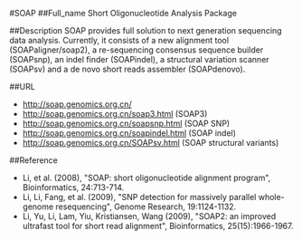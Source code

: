 #SOAP
##Full_name
Short Oligonucleotide Analysis Package

##Description
SOAP provides full solution to next generation sequencing data analysis. Currently, it consists of a new alignment tool (SOAPaligner/soap2), a re-sequencing consensus sequence builder (SOAPsnp), an indel finder (SOAPindel), a structural variation scanner (SOAPsv) and a de novo short reads assembler (SOAPdenovo).

##URL
* http://soap.genomics.org.cn/
* http://soap.genomics.org.cn/soap3.html (SOAP3)
* http://soap.genomics.org.cn/soapsnp.html (SOAP SNP)
* http://soap.genomics.org.cn/soapindel.html (SOAP indel)
* http://soap.genomics.org.cn/SOAPsv.html (SOAP structural variants)

##Reference
* Li, et al. (2008), "SOAP: short oligonucleotide alignment program", Bioinformatics, 24:713-714.
* Li, Li, Fang, et al. (2009), "SNP detection for massively parallel whole-genome resequencing", Genome Research, 19:1124-1132.
* Li, Yu, Li, Lam, Yiu, Kristiansen, Wang (2009), "SOAP2: an improved ultrafast tool for short read alignment", Bioinformatics, 25(15):1966-1967.

